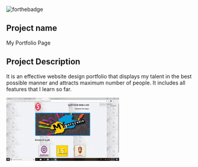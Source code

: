 ![forthebadge](https://forthebadge.com/images/badges/built-with-love.svg)

## Project name

My Portfolio Page

## Project Description

It is an effective website design portfolio that displays my talent in the best possible manner and attracts maximum number of people. It includes all features that I learn so far.

<img src="Screenshot (7).png" width = "300px">
